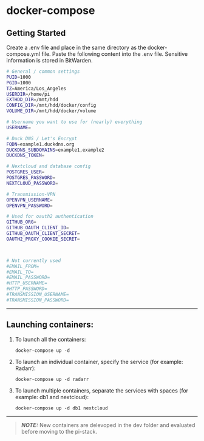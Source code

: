 # docker-compose

## Getting Started
Create a .env file and place in the same directory as the docker-compose.yml file. Paste the following content into the .env file. Sensitive information is stored in BitWarden.

```bash
# General / common settings
PUID=1000
PGID=1000
TZ=America/Los_Angeles
USERDIR=/home/pi
EXTHDD_DIR=/mnt/hdd
CONFIG_DIR=/mnt/hdd/docker/config
VOLUME_DIR=/mnt/hdd/docker/volume

# Username you want to use for (nearly) everything
USERNAME=

# Duck DNS / Let's Encrypt
FQDN=example1.duckdns.org
DUCKDNS_SUBDOMAINS=example1,example2
DUCKDNS_TOKEN=

# Nextcloud and database config
POSTGRES_USER=
POSTGRES_PASSWORD=
NEXTCLOUD_PASSWORD=

# Transmission-VPN
OPENVPN_USERNAME=
OPENVPN_PASSWORD=

# Used for oauth2 authentication
GITHUB_ORG=
GITHUB_OAUTH_CLIENT_ID=
GITHUB_OAUTH_CLIENT_SECRET=
OAUTH2_PROXY_COOKIE_SECRET=



# Not currently used
#EMAIL_FROM=
#EMAIL_TO=
#EMAIL_PASSWORD=
#HTTP_USERNAME=
#HTTP_PASSWORD=
#TRANSMISSION_USERNAME=
#TRANSMISSION_PASSWORD=
```

---

## Launching containers:

1. To launch all the containers:
    ```
    docker-compose up -d
    ```

2. To launch an individual container, specify the service (for example: Radarr):
    ```
    docker-compose up -d radarr
    ```

3. To launch multiple containers, separate the services with spaces (for example: db1 and nextcloud):
    ```
    docker-compose up -d db1 nextcloud
    ```

---

> **_NOTE:_**  New containers are delevoped in the dev folder and evaluated before moving to the pi-stack.
